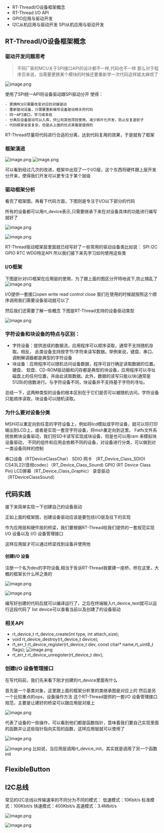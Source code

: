 
- RT-ThreadI/O设备框架概念 
- RT-Thread I/O API
- GPIO应用与驱动开发
- I2C从机应用与驱动开发 SPI从机应用与驱动开发

## RT-ThreadI/O设备框架概念

### 驱动开发问题思考

>不同厂家的MCU关于SPI接口API的设计都不一样,代码也不一样
>那么对于程序员来说，当需要更换某个模块的时候还要重新学一次代码这样就太麻烦了

![image.png](https://gitee.com/alicization/2024-rsoc-rtthread/raw/master/imgs/202407262055744.png)

使用了SPI统一API将设备驱动跟SPi驱动分开
使得：
```
- 更换MCU只需要改变对应的对接驱动
- 重新驱动设备，只需要重新编写设备驱动相关的代码
- 同一API接口，学习成本低
- 分离后设备驱动可以入库，供公司其他项目使用，减少碎片化开发，防止反复造轮子
- 代码框架会变复杂，但是从上面的优点来看是值得的
```

RT-Thread尽量将代码进行合适的分离，达到代码复用的效果，于是就有了框架
### 框架演进

![image.png](https://gitee.com/alicization/2024-rsoc-rtthread/raw/master/imgs/202407262059817.png)
![image.png](https://gitee.com/alicization/2024-rsoc-rtthread/raw/master/imgs/202407262100832.png)

可以看到经过几次的改进，框架中出现了一个I/O层，这个东西将硬件跟上层开发分开来，使得我们开发可以更专注于某个层级

### 驱动框架分析

看完了框架图，再看下代码方面，下图则是专注于I/O以下部分的代码

所有的设备都可以用rt_device表示,只需要继承下来在对设备具体的功能进行编写就好了

![image.png](https://gitee.com/alicization/2024-rsoc-rtthread/raw/master/imgs/202407262102060.png)


![image.png](https://gitee.com/alicization/2024-rsoc-rtthread/raw/master/imgs/202407272343668.png)


RT-Thread驱动框架层里面就已经写好了一些常用的驱动设备类比如说：
SPI I2C GPIO RTC WDG特定API
所以我们接下来先学习如何使用这些类
### I/O框架

下图是针对I/O框架在应用层的使用，为了跟上面的图区分开特地说下,防止搞乱了
 ![image.png](https://gitee.com/alicization/2024-rsoc-rtthread/raw/master/imgs/202407270336071.png)

I/O提供一套接口open write read control close
我们在使用的时候就按照这个顺序调用我们需要设备驱动就可以了

然后我们还需要了解一些概念
下图是RT-Thread支持的设备驱动类型

![image.png](https://gitee.com/alicization/2024-rsoc-rtthread/raw/master/imgs/202407272346146.png)

### 字符设备和块设备的特点与区别：

- 字符设备：提供连续的数据流，应用程序可以顺序读取，通常不支持随机存取。相反，
此类设备支持按字节/字符来读写数据。举例来说，键盘、串口、调制解调器都是典型的字符设备
- 块设备：应用程序可以随机访问设备数据，程序可自行确定读取数据的位置。硬盘、
软盘、CD-ROM驱动器和闪存都是典型的块设备，应用程序可以寻址磁盘上的任何位置，并由此读取数据。此外，数据的读写只能以块(通常是512B)的倍数进行。与字符设备不同，块设备并不支持基于字符的寻址。

总结一下，这两种类型的设备的根本区别在于它们是否可以被随机访问。字符设备只能顺序读取，块设备可以随机读取。

### 为什么要对设备分类

MSH可以重定向到任意的字符设备上，例如将lcd模拟成字符设备，就可以将打印输出到LCD上，或者是实现一套空字符设备，将msh重定向到这里。
Fatfs文件系统依赖块设备驱动，我们将SD卡读写实现成块设备，但是也可以用ram 来模拟块设备驱动，
不同的组件和应用会依赖不同的设备，对设备进行分类，可以做到对一类设备同样的控制

串口设备（RTDeviceClassChar） 
SDIO 网卡 （RT_Device_Class_SDIO)
CS43L22(音频codec）（RT_Device_Class_Sound) 
GPIO (RT Device Class Pin)
LCD屏幕（RT_Device_Class_Graphic）
录音驱动（RTDeviceClassSound）

## 代码实践

接下来简单实现一下创建自己的设备驱动

正如上面的框架图，创建设备驱动应该是要包括I/O层及往下的实现

作为应用层和硬件层的桥梁，我们要根据RT-Thread给我们提供的一套规范实现I/O 设备以及 I/O 设备管理接口

这样应用层才可以通过桥梁找到设备并使用他
#### 创建I/O 设备

注册一个名为dev的字符设备,相当于告诉RT-Thread我要建一座桥，桥在这里，大概的框架长什么样之类的

![image.png](https://gitee.com/alicization/2024-rsoc-rtthread/raw/master/imgs/202407280121317.png)

![image.png](https://gitee.com/alicization/2024-rsoc-rtthread/raw/master/imgs/202407280123591.png)

编写好创建的代码后就可以编译运行了，之后在终端输入rt_device_test就可以运行这段代码了
list device可以查看当前以及创建了的设备驱动

### 相关API

- rt_device_t rt_device_create(int type, int attach_size);
- void rt_device_destroy(rt_device_t device);
- rt_err_t rt_device_register(rt_device_t dev, const char* name,rt_uint8_t flags);
![image.png](https://gitee.com/alicization/2024-rsoc-rtthread/raw/master/imgs/202407280119833.png)
- rt_err_t rt_device_unregister(rt_device_t dev);

### 创建I/O 设备管理接口

在写代码前，我们先来看下刚才创建的rt_device里面有什么

首先是一个基类对象，这里跟上面的框架分析里的类继承图是对应上的
然后是另一个比较重点的ops，设备操作方法
这个RT-Thread提供的一套I/O 设备管理接口规范，主要是让建好的桥梁可以跟应用层对接上

![image.png](https://gitee.com/alicization/2024-rsoc-rtthread/raw/master/imgs/202407280155026.png)

代表了设备的一些操作，可以看到他们都是函数指针，意味着我们要自己实现里面的函数并让这些指针指向实现的函数，这样应用层就可以使用了

![image.png](https://gitee.com/alicization/2024-rsoc-rtthread/raw/master/imgs/202407280154544.png)

![image.png](https://gitee.com/alicization/2024-rsoc-rtthread/raw/master/imgs/202407280203905.png)
比如说，当应用层调用rt_device_init，其实就是调用了另一个函数init

## FlexibleButton

## I2C总线

常见的I2C总线以传输速率的不同分为不同的模式：
低速模式：10Kbit/s
标准模式：100Kbit/s
快速模式：400Kbit/s
高速模式：3.4Mbit/s

![image.png](https://gitee.com/alicization/2024-rsoc-rtthread/raw/master/imgs/202407280623234.png)

 


![image.png](https://gitee.com/alicization/2024-rsoc-rtthread/raw/master/imgs/202407280623897.png)




